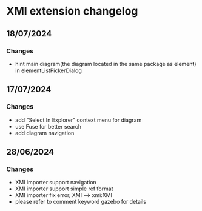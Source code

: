 # XMI extension changelog

## 18/07/2024

### Changes

- hint main diagram(the diagram located in the same package as element) in elementListPickerDialog

## 17/07/2024

### Changes

- add "Select In Explorer" context menu for diagram
- use Fuse for better search
- add diagram navigation

## 28/06/2024

### Changes

- XMI importer support navigation
- XMI importer support simple ref format
- XMI importer fix error, XMI --> xmi:XMI
- please refer to comment keyword gazebo for details
